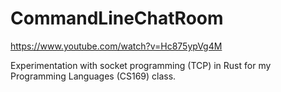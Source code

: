 # CommandLineChatRoom
https://www.youtube.com/watch?v=Hc875ypVg4M

Experimentation with socket programming (TCP) in Rust for my Programming Languages (CS169) class.

